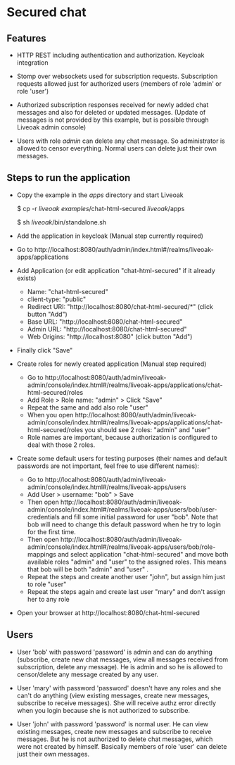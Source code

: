 Secured chat
============
Features
--------
* HTTP REST including authentication and authorization. Keycloak integration

* Stomp over websockets used for subscription requests. Subscription requests allowed just for authorized users (members of role 'admin' or role 'user')

* Authorized subscription responses received for newly added chat messages and also for deleted or updated messages. (Update of messages is not provided by this example, but is possible through Liveoak admin console)

* Users with role _admin_ can delete any chat message. So administrator is allowed to censor everything. Normal users can delete just their own messages.

Steps to run the application
----------------------------
* Copy the example in the _apps_ directory and start Liveoak

	$ cp -r _liveoak examples_/chat-html-secured _liveoak_/apps
	
	$ sh _liveoak_/bin/standalone.sh

* Add the application in keycloak (Manual step currently required)

 * Go to http://localhost:8080/auth/admin/index.html#/realms/liveoak-apps/applications
 * Add Application (or edit application "chat-html-secured" if it already exists)
   * Name: "chat-html-secured"
   * client-type: "public"
   * Redirect URI: "http://localhost:8080/chat-html-secured/*" (click button "Add") 
   * Base URL: "http://localhost:8080/chat-html-secured"
   * Admin URL: "http://localhost:8080/chat-html-secured"
   * Web Origins: "http://localhost:8080" (click button "Add")
 * Finally click "Save"

* Create roles for newly created application (Manual step required)
  * Go to http://localhost:8080/auth/admin/liveoak-admin/console/index.html#/realms/liveoak-apps/applications/chat-html-secured/roles
  * Add Role > Role name: "admin" > Click "Save"
  * Repeat the same and add also role "user"
  * When you open http://localhost:8080/auth/admin/liveoak-admin/console/index.html#/realms/liveoak-apps/applications/chat-html-secured/roles you should see 2 roles: "admin" and "user"
  * Role names are important, because authorization is configured to deal with those 2 roles.

* Create some default users for testing purposes (their names and default passwords are not important, feel free to use different names):
  * Go to http://localhost:8080/auth/admin/liveoak-admin/console/index.html#/realms/liveoak-apps/users
  * Add User > username: "bob" > Save
  * Then open http://localhost:8080/auth/admin/liveoak-admin/console/index.html#/realms/liveoak-apps/users/bob/user-credentials and fill some initial password for user "bob". Note that bob will need to change this default password when he try to login for the first time.
  * Then open http://localhost:8080/auth/admin/liveoak-admin/console/index.html#/realms/liveoak-apps/users/bob/role-mappings and select application "chat-html-secured" and move both available roles "admin" and "user" to the assigned roles. This means that bob will be both "admin" and "user" .
  * Repeat the steps and create another user "john", but assign him just to role "user"
  * Repeat the steps again and create last user "mary" and don't assign her to any role

* Open your browser at http://localhost:8080/chat-html-secured

Users
-----
- User 'bob' with password 'password' is admin and can do anything (subscribe, create new chat messages, view all messages received from subscription, delete any message). He is admin and so he is allowed to censor/delete any message created by any user.

- User 'mary' with password 'password' doesn't have any roles and she can't do anything (view existing messages, create new messages, subscribe to receive messages). She will receive authz error directly
 when you login because she is not authorized to subscribe.

- User 'john' with password 'password' is normal user. He can view existing messages, create new messages and subscribe to receive messages. But he is not authorized
to delete chat messages, which were not created by himself. Basically members of role 'user' can delete just their own messages.


